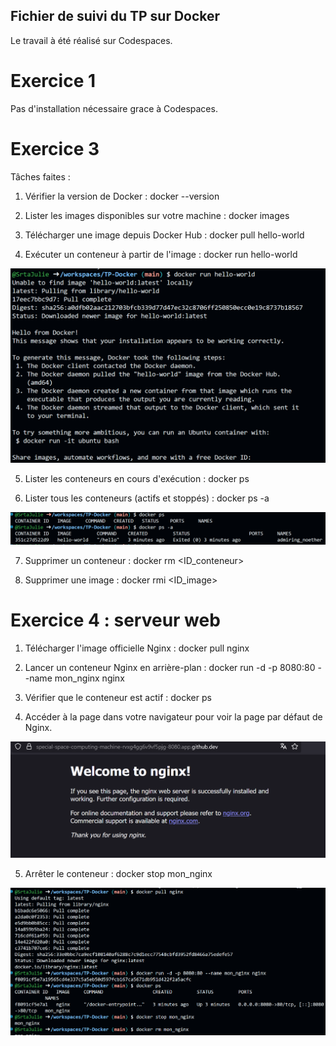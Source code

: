 ## Fichier de suivi du TP sur Docker 

Le travail à été réalisé sur Codespaces.

# Exercice 1
Pas d'installation nécessaire grace à Codespaces.

# Exercice 3

Tâches faites :
1. Vérifier la version de Docker :
docker --version

2. Lister les images disponibles sur votre machine :
docker images

3. Télécharger une image depuis Docker Hub :
docker pull hello-world

4. Exécuter un conteneur à partir de l'image :
docker run hello-world

![alt text](assets/image.png)

5. Lister les conteneurs en cours d'exécution :
docker ps

6. Lister tous les conteneurs (actifs et stoppés) :
docker ps -a

![alt text](assets/image-1.png)

7. Supprimer un conteneur :
docker rm <ID_conteneur>

8. Supprimer une image :
docker rmi <ID_image>

# Exercice 4 : serveur web

1. Télécharger l'image officielle Nginx :
docker pull nginx

2. Lancer un conteneur Nginx en arrière-plan :
docker run -d -p 8080:80 --name mon_nginx nginx

3. Vérifier que le conteneur est actif :
docker ps

4. Accéder à la page dans votre navigateur pour voir la page par défaut de Nginx.

![alt text](assets/image-2.png)

5. Arrêter le conteneur :
docker stop mon_nginx

![alt text](assets/image-3.png)